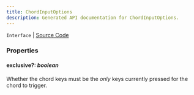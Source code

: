 ```yaml
---
title: ChordInputOptions
description: Generated API documentation for ChordInputOptions.
---
```


`Interface` | [Source Code](https://github.com/mrCamelCode/jtjs/blob/ddfaeb1a2c9bf793372bb41076f65f452b124091/libs/react/lib/hooks/user-input.hooks.ts#L62)

### Properties

#### exclusive?: _boolean_

Whether the chord keys must be the _only_ keys currently pressed for the chord
to trigger.